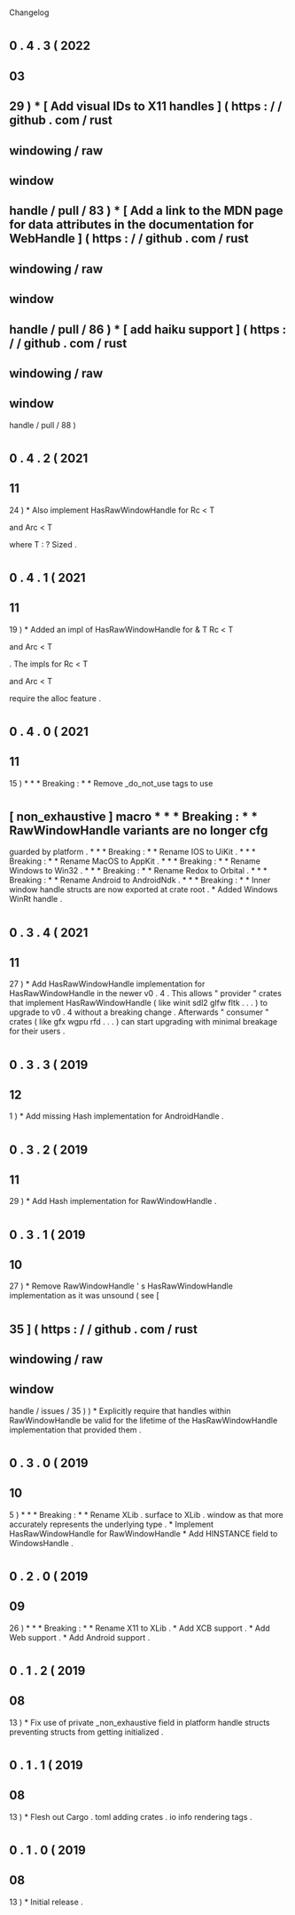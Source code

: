 #
Changelog
#
#
0
.
4
.
3
(
2022
-
03
-
29
)
*
[
Add
visual
IDs
to
X11
handles
]
(
https
:
/
/
github
.
com
/
rust
-
windowing
/
raw
-
window
-
handle
/
pull
/
83
)
*
[
Add
a
link
to
the
MDN
page
for
data
attributes
in
the
documentation
for
WebHandle
]
(
https
:
/
/
github
.
com
/
rust
-
windowing
/
raw
-
window
-
handle
/
pull
/
86
)
*
[
add
haiku
support
]
(
https
:
/
/
github
.
com
/
rust
-
windowing
/
raw
-
window
-
handle
/
pull
/
88
)
#
#
0
.
4
.
2
(
2021
-
11
-
24
)
*
Also
implement
HasRawWindowHandle
for
Rc
<
T
>
and
Arc
<
T
>
where
T
:
?
Sized
.
#
#
0
.
4
.
1
(
2021
-
11
-
19
)
*
Added
an
impl
of
HasRawWindowHandle
for
&
T
Rc
<
T
>
and
Arc
<
T
>
.
The
impls
for
Rc
<
T
>
and
Arc
<
T
>
require
the
alloc
feature
.
#
#
0
.
4
.
0
(
2021
-
11
-
15
)
*
*
*
Breaking
:
*
*
Remove
_do_not_use
tags
to
use
#
[
non_exhaustive
]
macro
*
*
*
Breaking
:
*
*
RawWindowHandle
variants
are
no
longer
cfg
-
guarded
by
platform
.
*
*
*
Breaking
:
*
*
Rename
IOS
to
UiKit
.
*
*
*
Breaking
:
*
*
Rename
MacOS
to
AppKit
.
*
*
*
Breaking
:
*
*
Rename
Windows
to
Win32
.
*
*
*
Breaking
:
*
*
Rename
Redox
to
Orbital
.
*
*
*
Breaking
:
*
*
Rename
Android
to
AndroidNdk
.
*
*
*
Breaking
:
*
*
Inner
window
handle
structs
are
now
exported
at
crate
root
.
*
Added
Windows
WinRt
handle
.
#
0
.
3
.
4
(
2021
-
11
-
27
)
*
Add
HasRawWindowHandle
implementation
for
HasRawWindowHandle
in
the
newer
v0
.
4
.
This
allows
"
provider
"
crates
that
implement
HasRawWindowHandle
(
like
winit
sdl2
glfw
fltk
.
.
.
)
to
upgrade
to
v0
.
4
without
a
breaking
change
.
Afterwards
"
consumer
"
crates
(
like
gfx
wgpu
rfd
.
.
.
)
can
start
upgrading
with
minimal
breakage
for
their
users
.
#
#
0
.
3
.
3
(
2019
-
12
-
1
)
*
Add
missing
Hash
implementation
for
AndroidHandle
.
#
#
0
.
3
.
2
(
2019
-
11
-
29
)
*
Add
Hash
implementation
for
RawWindowHandle
.
#
#
0
.
3
.
1
(
2019
-
10
-
27
)
*
Remove
RawWindowHandle
'
s
HasRawWindowHandle
implementation
as
it
was
unsound
(
see
[
#
35
]
(
https
:
/
/
github
.
com
/
rust
-
windowing
/
raw
-
window
-
handle
/
issues
/
35
)
)
*
Explicitly
require
that
handles
within
RawWindowHandle
be
valid
for
the
lifetime
of
the
HasRawWindowHandle
implementation
that
provided
them
.
#
#
0
.
3
.
0
(
2019
-
10
-
5
)
*
*
*
Breaking
:
*
*
Rename
XLib
.
surface
to
XLib
.
window
as
that
more
accurately
represents
the
underlying
type
.
*
Implement
HasRawWindowHandle
for
RawWindowHandle
*
Add
HINSTANCE
field
to
WindowsHandle
.
#
#
0
.
2
.
0
(
2019
-
09
-
26
)
*
*
*
Breaking
:
*
*
Rename
X11
to
XLib
.
*
Add
XCB
support
.
*
Add
Web
support
.
*
Add
Android
support
.
#
#
0
.
1
.
2
(
2019
-
08
-
13
)
*
Fix
use
of
private
_non_exhaustive
field
in
platform
handle
structs
preventing
structs
from
getting
initialized
.
#
#
0
.
1
.
1
(
2019
-
08
-
13
)
*
Flesh
out
Cargo
.
toml
adding
crates
.
io
info
rendering
tags
.
#
#
0
.
1
.
0
(
2019
-
08
-
13
)
*
Initial
release
.
